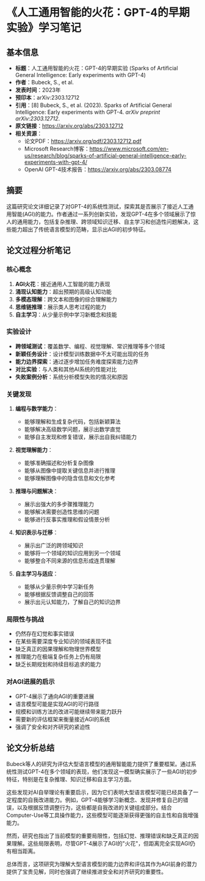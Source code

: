 # 《人工通用智能的火花：GPT-4的早期实验》学习笔记

## 基本信息
- **标题**：人工通用智能的火花：GPT-4的早期实验 (Sparks of Artificial General Intelligence: Early experiments with GPT-4)
- **作者**：Bubeck, S., et al.
- **发表时间**：2023年
- **预印本**：arXiv:2303.12712
- **引用**：[8] Bubeck, S., et al. (2023). Sparks of Artificial General Intelligence: Early experiments with GPT-4. *arXiv preprint arXiv:2303.12712*.
- **原文链接**：https://arxiv.org/abs/2303.12712
- **相关资源**：
  - 论文PDF：https://arxiv.org/pdf/2303.12712.pdf
  - Microsoft Research博客：https://www.microsoft.com/en-us/research/blog/sparks-of-artificial-general-intelligence-early-experiments-with-gpt-4/
  - OpenAI GPT-4技术报告：https://arxiv.org/abs/2303.08774

## 摘要
这篇研究论文详细记录了对GPT-4的系统性测试，探索其是否展示了接近人工通用智能(AGI)的能力。作者通过一系列创新实验，发现GPT-4在多个领域展示了惊人的通用能力，包括复杂推理、跨领域知识迁移、自主学习和创造性问题解决，这些能力超出了传统语言模型的范畴，显示出AGI的初步特征。

## 论文过程分析笔记

### 核心概念
1. **AGI火花**：接近通用人工智能的能力表现
2. **涌现认知能力**：超出预期的高级认知功能
3. **多模态理解**：跨文本和图像的综合理解能力
4. **思维链推理**：展示类人思考过程的能力
5. **自主学习**：从少量示例中学习新概念和技能

### 实验设计
- **跨领域测试**：覆盖数学、编程、视觉理解、常识推理等多个领域
- **新颖任务设计**：设计模型训练数据中不太可能出现的任务
- **能力边界探索**：通过逐步增加任务难度探索能力边界
- **对比实验**：与人类和其他AI系统的性能对比
- **失败案例分析**：系统分析模型失败的情况和原因

### 关键发现
1. **编程与数学能力**：
   - 能够理解和生成复杂代码，包括新颖算法
   - 能够解决高级数学问题，展示出数学直觉
   - 能够自主发现和修复错误，展示出自我纠错能力

2. **视觉理解能力**：
   - 能够准确描述和分析复杂图像
   - 能够从图像中提取关键信息并进行推理
   - 能够理解图像中的隐含信息和文化参考

3. **推理与问题解决**：
   - 展示出强大的多步骤推理能力
   - 能够解决需要创造性思维的问题
   - 能够进行反事实推理和假设情景分析

4. **知识表示与迁移**：
   - 展示出广泛的跨领域知识
   - 能够将一个领域的知识应用到另一个领域
   - 能够整合不同来源的信息形成连贯理解

5. **自主学习与适应**：
   - 能够从少量示例中学习新任务
   - 能够根据反馈调整自己的回答
   - 展示出元认知能力，了解自己的知识边界

### 局限性与挑战
- 仍然存在幻觉和事实错误
- 在某些需要深度专业知识的领域表现不佳
- 缺乏真正的因果理解和物理世界模型
- 推理能力在极端复杂任务上仍有局限
- 缺乏长期规划和持续目标追求的能力

### 对AGI进展的启示
- GPT-4展示了通向AGI的重要进展
- 语言模型可能是实现AGI的可行路径
- 规模和训练方法的改进可能继续带来能力跃升
- 需要新的评估框架来衡量接近AGI的系统
- 强调了安全和对齐研究的紧迫性

## 论文分析总结

Bubeck等人的研究为评估大型语言模型的通用智能能力提供了重要框架。通过系统性测试GPT-4在多个领域的表现，他们发现这一模型确实展示了一些AGI的初步特征，特别是在复杂推理、知识迁移和自主学习方面。

这些发现对AI自举理论有重要启示，因为它们表明大型语言模型可能已经具备了一定程度的自我改进能力。例如，GPT-4能够学习新概念、发现并修复自己的错误，以及根据反馈调整行为，这些都是自我改进的关键组成部分。结合Computer-Use等工具操作能力，这些模型可能逐渐获得更强的自主性和自我增强能力。

然而，研究也指出了当前模型的重要局限性，包括幻觉、推理错误和缺乏真正的因果理解。这些局限表明，尽管GPT-4展示了AGI的"火花"，但距离完全实现AGI仍有相当距离。

总体而言，这项研究为理解大型语言模型的能力边界和评估其作为AGI前身的潜力提供了宝贵见解，同时也强调了继续推进安全和对齐研究的重要性。 